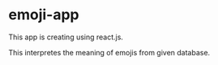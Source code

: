 # emoji-app

This app is creating using react.js.

This interpretes the meaning of emojis from given database.


